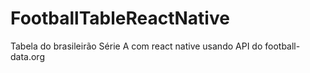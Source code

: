 # FootballTableReactNative
Tabela do brasileirão Série A com react native usando API do football-data.org
